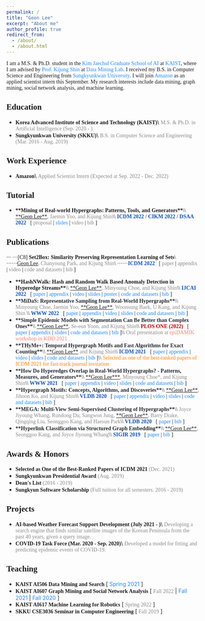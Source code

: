 ```yaml
---
permalink: /
title: "Geon Lee"
excerpt: "About me"
author_profile: true
redirect_from:
  - /about/
  - /about.html
---
```


<link rel="stylesheet" href="https://fonts.googleapis.com/css?family=PT+Sans">
<link rel="stylesheet" href="https://fonts.googleapis.com/css?family=Open+Sans">
<link rel="stylesheet" href="https://fonts.googleapis.com/css?family=Source+Sans+Pro">
<link rel="stylesheet" href="https://fonts.googleapis.com/css?family=Noto+Sans+Korean">
<link rel="stylesheet" href="https://fonts.googleapis.com/css?family=Roboto">

<!---
<span style="font-family:Source Sans Pro;">**About Me**</span>
------
-->
<span style="font-family:Source Sans Pro; text-align:justify">
I am a M.S. & Ph.D. student in the <a href="https://gsai.kaist.ac.kr/" style="color:#218bff; text-decoration:none;">Kim Jaechul Graduate School of AI</a> at <a href="https://www.kaist.ac.kr/kr/" style="color:#218bff; text-decoration:none;">KAIST</a>, where I am advised by <a href="https://kijungs.github.io/" style="color:#218bff; text-decoration:none;">Prof. Kijung Shin</a> at <a href="https://sites.google.com/view/kaistdata" style="color:#218bff; text-decoration:none;">Data Mining Lab</a>. I received my B.S. in Computer Science and Engineering from <a href="https://www.skku.edu/skku/index.do" style="color:#218bff; text-decoration:none;">Sungkyunkwan University</a>. I will join <a href="https://www.amazon.com/" style="color:#218bff; text-decoration:none;">Amazon</a> as an applied scientist intern this September. My research interests include data mining, graph mining, social network analysis, and machine learning.
</span>

<span style="font-family:Source Sans Pro;">**Education**</span>
------
* <span style="font-family:Source Sans Pro;font-weight:600">**Korea Advanced Institute of Science and Technology (KAIST)**</span>\\
  <span style="font-family:Source Sans Pro;color:#8A8A8A">M.S. & Ph.D. in Artificial Intelligence (Sep. 2020 - )</span>
* <span style="font-family:Source Sans Pro;font-weight:600">**Sungkyunkwan University (SKKU)**</span>\\
  <span style="font-family:Source Sans Pro;color:#8A8A8A">B.S. in Computer Science and Engineering (Mar. 2016 - Aug. 2019)</span>

<span style="font-family:Source Sans Pro;">**Work Experience**</span>
------
* <span style="font-family:Source Sans Pro;">**Amazon**</span>\\
  <span style="font-family:Source Sans Pro;color:#8A8A8A">Applied Scientist Intern (Expected at Sep. 2022 - Dec. 2022)</span>

<span style="font-family:Source Sans Pro;">**Tutorial**</span>
------
* <span style="font-family:Source Sans Pro;">
  <span style="font-weight:600">**Mining of Real-world Hypergraphs: Patterns, Tools, and Generators**</span>\\
  <span style="text-decoration:underline">**Geon Lee**</span><span style="color:#8A8A8A">, Jaemin Yoo, and Kijung Shin</span>\\
  <a href="https://icdm22.cse.usf.edu/" style="color:#0F52BA; font-weight:600; text-decoration:none;">ICDM 2022</a> / <a href="https://www.cikm2022.org/" style="color:#0F52BA; font-weight:600; text-decoration:none;">CIKM 2022</a> / <a href="http://dsaa2022.dsaa.co/" style="color:#0F52BA; font-weight:600; text-decoration:none;">DSAA 2022</a> &nbsp;
  [ <span style="color:#8A8A8A">proposal</span> |
  <a href="https://sites.google.com/view/hypergraph-tutorial" style="color:#218bff; text-decoration:none;">slides</a> |
  <span style="color:#8A8A8A">video</span> |
  <span style="color:#8A8A8A">bib</span> ]
  </span>

<span style="font-family:Source Sans Pro;">**Publications**</span>
------
···<span style="font-family:Source Sans Pro;">
···[C8] <span style="font-weight:600">**Set2Box: Similarity Preserving Representation Learning of Sets**</span>\\
······<span style="text-decoration:underline; color=#000000">Geon Lee</span><span style="color:#8A8A8A">, Chanyoung Park, and Kijung Shin</span>\\
······<a href="https://icdm22.cse.usf.edu/" style="color:#0F52BA; text-decoration:none;">**ICDM 2022**</a>  &nbsp;
    [ <span style="color:#8A8A8A">paper</span> |
    <span style="color:#8A8A8A">appendix</span> |
    <span style="color:#8A8A8A">video</span> |
    <span style="color:#8A8A8A">code and datasets</span> |
    <span style="color:#8A8A8A">bib</span> ]
  </span>

  <!-- -->

* <span style="font-family:Source Sans Pro;">
  <span style="font-weight:600">**HashNWalk: Hash and Random Walk Based Anomaly Detection in Hyperedge Streams**</span>\\
  <span style="text-decoration:underline">**Geon Lee**</span><span style="color:#8A8A8A">, Minyoung Choe, and Kijung Shin</span>\\
  <a href="https://ijcai-22.org/" style="color:#0F52BA; font-weight:600; text-decoration:none;">IJCAI 2022</a> &nbsp;
  [ <a href="https://www.ijcai.org/proceedings/2022/0296.pdf" style="color:#218bff; text-decoration:none;">paper</a> |
  <a href="https://github.com/geonlee0325/HashNWalk/blob/main/online_appendix.pdf" style="color:#218bff; text-decoration:none;">appendix</a> |
  <a href="https://www.youtube.com/watch?v=3zdPV_HFJY0" style="color:#218bff; text-decoration:none;">video</a> |
  <a href="files/hashnwalk_ijcai2022_slide.pdf" style="color:#218bff; text-decoration:none;">slides</a> |
  <a href="files/hashnwalk_ijcai2022_poster.pdf" style="color:#218bff; text-decoration:none;">poster</a> |
  <a href="https://github.com/geonlee0325/HashNWalk" style="color:#218bff; text-decoration:none;">code and datasets</a> |
  <a href="https://dblp.uni-trier.de/rec/conf/ijcai/LeeCS22.html?view=bibtex" style="color:#218bff; text-decoration:none;">bib</a> ]
  </span>

  <!-- -->

* <span style="font-family:Source Sans Pro;">
  <span style="color:#24292f;font-weight:600">**MiDaS: Representative Sampling from Real-World Hypergraphs**</span>\\
  <span style="color:#8A8A8A">Minyoung Choe, Jaemin Yoo, </span><span style="text-decoration:underline">**Geon Lee**</span><span style="color:#8A8A8A">, Woonsung Baek, U Kang, and Kijung Shin </span>\\
  <a href="https://www2022.thewebconf.org/" style="color:#0F52BA; font-weight:600; text-decoration:none;">WWW 2022</a> &nbsp;
  [ <a href="https://arxiv.org/pdf/2202.01587.pdf" style="color:#218bff; text-decoration:none;">paper</a> |
  <a href="https://github.com/young917/MiDaS/blob/main/MiDaS_ONLINE_APPENDIX.pdf" style="color:#218bff; text-decoration:none;">appendix</a> |
  <a href="https://youtu.be/smNJYtQDlB4" style="color:#218bff; text-decoration:none;">video</a> |
  <a href="http://dmlab.kaist.ac.kr/~kijungs/midasWWW2022.pdf" style="color:#218bff; text-decoration:none;">slides</a> |
  <a href="https://github.com/young917/MiDaS" style="color:#218bff; text-decoration:none;">code and datasets</a> |
  <a href="https://dblp.uni-trier.de/rec/conf/www/ChoeYLBKS22.html?view=bibtex" style="color:#218bff; text-decoration:none;">bib</a> ]
  </span>

    <!-- -->

* <span style="font-family:Source Sans Pro;">
  <span style="color:#24292f;font-weight:600">**Simple Epidemic Models with Segmentation Can Be Better than Complex Ones**</span>\\
  <span style="text-decoration:underline">**Geon Lee**</span><span style="color:#8A8A8A">, Se-eun Yoon, and Kijung Shin</span>\\
  <a href="https://journals.plos.org/plosone/" style="color:#BF0000; font-weight:600; text-decoration:none;">PLOS ONE (2022)</a> &nbsp;
  [ <a href="https://journals.plos.org/plosone/article?id=10.1371/journal.pone.0262244" style="color:#218bff; text-decoration:none;">paper</a> |
  <a href="https://github.com/geonlee0325/covid_segmentation/blob/main/appendix.pdf" style="color:#218bff; text-decoration:none;">appendix</a> |
  <a href="files/segmentation_epidamik2021_slide.pdf" style="color:#218bff; text-decoration:none;">slides</a> |
  <a href="https://github.com/geonlee0325/covid_segmentation" style="color:#218bff; text-decoration:none;">code and datasets</a> |
  <a href="https://journals.plos.org/plosone/article/citation?id=10.1371/journal.pone.0262244" style="color:#218bff; text-decoration:none;">bib</a> ]\\
  <span style="color:#8A8A8A">Oral presentation at</span> <a href="https://epidamik.github.io/2021/index.html" style="color:#fa8072; text-decoration:none;">epiDAMIK workshop in KDD 2021</a>
  </span>

    <!-- -->

* <span style="font-family:Source Sans Pro;">
  <span style="color:#24292f;font-weight:600">**THyMe+: Temporal Hypergraph Motifs and Fast Algorithms for Exact Counting**</span>\\
  <span style="text-decoration:underline">**Geon Lee**</span><span style="color:#8A8A8A"> and Kijung Shin</span>\\
  <a href="https://icdm2021.auckland.ac.nz/" style="color:#0F52BA; font-weight:600; text-decoration:none;">ICDM 2021</a> &nbsp;
  [ <a href="https://arxiv.org/pdf/2109.08341.pdf" style="color:#218bff; text-decoration:none;">paper</a> |
  <a href="https://github.com/geonlee0325/THyMe/blob/main/supplements.pdf" style="color:#218bff; text-decoration:none;">appendix</a> |
  <a href="https://youtu.be/EJVwrT0NroI" style="color:#218bff; text-decoration:none;">video</a> |
  <a href="files/thmotif_icdm2021_slide.pdf" style="color:#218bff; text-decoration:none;">slides</a> |
  <a href="https://github.com/geonlee0325/THyMe" style="color:#218bff; text-decoration:none;">code and datasets</a> |
  <a href="https://dblp.uni-trier.de/rec/conf/icdm/LeeS21.html?view=bibtex" style="color:#218bff; text-decoration:none;">bib</a> ]\\
  <span style="color:#FF8303">Selected as one of the best-ranked papers of ICDM 2021 for fast-track journal invitation</span>
  </span>

    <!-- -->

* <span style="font-family:Source Sans Pro;">
  <span style="color:#24292f;font-weight:600">**How Do Hyperedges Overlap in Real-World Hypergraphs? - Patterns, Measures, and Generators**</span>\\
  <span style="text-decoration:underline">**Geon Lee***</span><span style="color:#8A8A8A">, Minyoung Choe*, and Kijung Shin</span>\\
  <a href="https://www2021.thewebconf.org/" style="color:#0F52BA; font-weight:600; text-decoration:none;">WWW 2021</a> &nbsp;
  [ <a href="https://arxiv.org/pdf/2101.07480.pdf" style="color:#218bff; text-decoration:none;">paper</a> |
  <a href="https://github.com/young917/www21-hyperlap/blob/master/online_appendix.pdf" style="color:#218bff; text-decoration:none;">appendix</a> |
  <a href="https://youtu.be/u7LMnuFPJpE" style="color:#218bff; text-decoration:none;">video</a> |
  <a href="files/hyperlap_www2021_slide.pdf" style="color:#218bff; text-decoration:none;">slides</a> |
  <a href="https://github.com/young917/www21-hyperlap" style="color:#218bff; text-decoration:none;">code and datasets</a> |
  <a href="https://dblp.uni-trier.de/rec/conf/www/LeeCS21.html?view=bibtex" style="color:#218bff; text-decoration:none;">bib</a> ]
  </span>

    <!-- -->

* <span style="font-family:Source Sans Pro;">
  <span style="color:#24292f;font-weight:600">**Hypergraph Motifs: Concepts, Algorithms, and Discoveries**</span>\\
  <span style="text-decoration:underline">**Geon Lee**</span><span style="color:#8A8A8A">, Jihoon Ko, and Kijung Shin</span>\\
  <a href="https://vldb2020.org/" style="color:#0F52BA; font-weight:600; text-decoration:none;">VLDB 2020</a> &nbsp;
  [ <a href="http://www.vldb.org/pvldb/vol13/p2256-lee.pdf" style="color:#218bff; text-decoration:none;">paper</a> |
  <a href="https://github.com/geonlee0325/MoCHy/blob/master/supplementary.pdf" style="color:#218bff; text-decoration:none;">appendix</a> |
  <a href="https://youtu.be/HYHkEwojfBQ" style="color:#218bff; text-decoration:none;">video</a> |
  <a href="files/hmotif_vldb2020_slide" style="color:#218bff; text-decoration:none;">slides</a> |
  <a href="https://github.com/lg970325/MoCHy" style="color:#218bff; text-decoration:none;">code and datasets</a> |
  <a href="https://dblp.uni-trier.de/rec/journals/pvldb/LeeKS20.html?view=bibtex" style="color:#218bff; text-decoration:none;">bib</a> ]
  </span>

    <!-- -->

* <span style="font-family:Source Sans Pro;">
  <span style="color:#24292f;font-weight:600">**MEGA: Multi-View Semi-Supervised Clustering of Hypergraphs**</span>\\
  <span style="color:#8A8A8A">Joyce Jiyoung Whang, Rundong Du, Sangwon Jung,</span> <span style="text-decoration:underline">**Geon Lee**</span><span style="color:#8A8A8A">, Barry Drake, Qingqing Liu, Seonggoo Kang, and Haesun Park</span>\\
  <a href="https://vldb2020.org/" style="color:#0F52BA; font-weight:600; text-decoration:none;">VLDB 2020</a> &nbsp;
  [ <a href="http://www.vldb.org/pvldb/vol13/p698-whang.pdf" style="color:#218bff; text-decoration:none;">paper</a> |
  <a href="https://dblp.uni-trier.de/rec/journals/pvldb/WhangDJLDLKP20.html?view=bibtex" style="color:#218bff; text-decoration:none;">bib</a> ]
  </span>

    <!-- -->

* <span style="font-family:Source Sans Pro;">
  <span style="color:#24292f;font-weight:600">**Hyperlink Classification via Structured Graph Embedding**</span>\\
  <span style="text-decoration:underline">**Geon Lee**</span><span style="color:#8A8A8A">, Seonggoo Kang, and Joyce Jiyoung Whang</span>\\
  <a href="https://sigir.org/sigir2019/" style="color:#0F52BA; font-weight:600; text-decoration:none;">SIGIR 2019</a> &nbsp;
  [ <a href="files/hyperlink_sigir2019_paper.pdf" style="color:#218bff; text-decoration:none;">paper</a> |
  <a href="https://dblp.uni-trier.de/rec/conf/sigir/LeeKW19.html?view=bibtex" style="color:#218bff; text-decoration:none;">bib</a> ]
  </span>

<span style="font-family:Source Sans Pro;">**Awards & Honors**</span>
------
* <span style="font-family:Source Sans Pro;font-weight:600">**Selected as One of the Best-Ranked Papers of ICDM 2021**</span> <span style="font-family:Source Sans Pro;color:#8A8A8A">(Dec. 2021)</span>
* <span style="font-family:Source Sans Pro;font-weight:600">**Sungkyunkwan Presidential Award**</span> <span style="font-family:Source Sans Pro;color:#8A8A8A">(Aug. 2019)</span>
* <span style="font-family:Source Sans Pro;font-weight:600">**Dean's List**</span> <span style="font-family:Source Sans Pro;color:#8A8A8A">(2016 - 2019)</span>
* <span style="font-family:Source Sans Pro;font-weight:600">**Sungkyun Software Scholarship**</span> <span style="font-family:Source Sans Pro;color:#8A8A8A">(Full tuition for all semesters. 2016 - 2019)</span>

<span style="font-family:Source Sans Pro;">**Projects**</span>
------
* <span style="font-family:Source Sans Pro;font-weight:600">**AI-based Weather Forecast Support Development** (July 2021 - )</span>\\
  <span style="font-family:Source Sans Pro;color:#8A8A8A">Developing a search engine that finds similar satellite images of the Korean Peninsula from the past 40 years, given a query image.</span>
* <span style="font-family:Source Sans Pro;font-weight:600">**COVID-19 Task Force** (Mar. 2020 - Sep. 2020)</span>\\
  <span style="font-family:Source Sans Pro;color:#8A8A8A">Developed a model for fitting and predicting epidemic events of COVID-19.</span>

<span style="font-family:Source Sans Pro;">**Teaching**</span>
------
* <span style="font-family:Source Sans Pro;font-weight:600">**KAIST AI506 Data Mining and Search**</span>
  [ <a href="https://sites.google.com/view/ai506-2021spring/home" style="color:#218bff; text-decoration:none;">Spring 2021</a> ]
* <span style="font-family:Source Sans Pro;font-weight:600">**KAIST AI607 Graph Mining and Social Network Analysis**</span>
  [ <span style="font-family:Source Sans Pro;color:#8A8A8A">Fall 2022</span> |
  <a href="https://sites.google.com/view/ai607/home" style="color:#218bff; text-decoration:none;">Fall 2021</a> |
  <a href="https://sites.google.com/view/ai607-2020fall/home" style="color:#218bff; text-decoration:none;">Fall 2020</a> ]
* <span style="font-family:Source Sans Pro;font-weight:600">**KAIST AI617 Machine Learning for Robotics**</span>
  [ <span style="font-family:Source Sans Pro;color:#8A8A8A">Spring 2022</span> ]
* <span style="font-family:Source Sans Pro;font-weight:600">**SKKU CSE3036 Seminar in Computer Engineering**</span>
  [ <span style="font-family:Source Sans Pro;color:#8A8A8A">Fall 2019</span> ]
